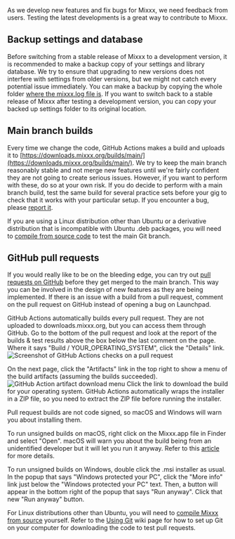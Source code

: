 As we develop new features and fix bugs for Mixxx, we need feedback from users. Testing the latest developments is a great way to contribute to Mixxx.

## Backup settings and database

Before switching from a stable release of Mixxx to a development version, it is recommended to make a backup copy of your settings and
library database. We try to ensure that upgrading to new versions does not interfere with settings from older versions, but we might not catch every potential issue immediately. You can make a backup by copying the whole folder [where the mixxx.log file
is](https://github.com/mixxxdj/mixxx/wiki/finding-the-mixxx.log-file). If you want to switch back to a stable release of Mixxx after testing a development version, you can copy your backed up settings folder to its original location.

## Main branch builds

Every time we change the code, GitHub Actions makes a build and uploads it to [https://downloads.mixxx.org/builds/main/](https://downloads.mixxx.org/builds/main/). We try to keep the main branch reasonably stable and not merge new features until we're fairly confident they are not going to create serious issues. However, if you want to perform with these, do so at your own risk. If you do decide to perform with a main branch build, test the same build for several practice sets before your gig to check that it works with your particular setup. If you encounter a bug, please [report it](reporting-bugs).

If you are using a Linux distribution other than Ubuntu or a derivative distribution that is incompatible with Ubuntu .deb packages,
you will need to [compile from source code](https://github.com/mixxxdj/mixxx/wiki/compiling-on-Linux) to test the main Git branch.

## GitHub pull requests

If you would really like to be on the bleeding edge, you can try out [pull requests on GitHub](https://github.com/mixxxdj/mixxx/pulls) before
they get merged to the main branch. This way you can be involved in the design of new features as they are being implemented. If there is an
issue with a build from a pull request, comment on the pull request on GitHub instead of opening a bug on Launchpad.

GitHub Actions automatically builds every pull request. They are not uploaded to downloads.mixxx.org, but you can access them through GitHub. Go to the bottom of the pull request and look at the report of the builds & test results above the box below the last comment on the page. Where it says "Build / YOUR_OPERATING_SYSTEM", click the "Details" link.
![Screenshot of GitHub Actions checks on a pull request](https://user-images.githubusercontent.com/9455094/100259209-94a73b00-2f0d-11eb-9ec1-1bef45b1ba14.png)

On the next page, click the "Artifacts" link in the top right to show a menu of the build artifacts (assuming the builds succeeded).
![GitHub Action artifact download menu](https://user-images.githubusercontent.com/9455094/100259372-c1f3e900-2f0d-11eb-82df-6d3ecb343f19.png)
Click the link to download the build for your operating system. GitHub Actions automatically wraps the installer in a ZIP file, so you need to extract the ZIP file before running the installer.

Pull request builds are not code signed, so macOS and Windows will warn you about installing them.

To run unsigned builds on macOS, right click on the Mixxx.app file in Finder and select "Open". macOS will warn you about the build being from an unidentified developer but it will let you run it anyway. Refer to this [article](https://www.howtogeek.com/205393/gatekeeper-101-why-your-mac-only-allows-apple-approved-software-by-default/) for more details.

To run unsigned builds on Windows, double click the .msi installer as usual. In the popup that says "Windows protected your PC", click the "More info" link just below the "Windows protected your PC" text. Then, a button will appear in the bottom right of the popup that says "Run anyway". Click that new "Run anyway" button.

For Linux distributions other than Ubuntu, you will need to [compile Mixxx from source](home#compile-mixxx-from-source-code) yourself. Refer to the [Using Git](https://github.com/mixxxdj/mixxx/wiki/using-git) wiki page for how to set up Git on your computer for downloading the code to test pull requests.